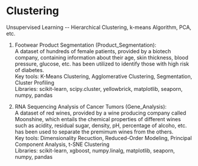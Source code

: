 # Clustering
Unsupervised Learning -- Hierarchical Clustering, k-means Algorithm, PCA, etc.

1) Footwear Product Segmentation (Product_Segmentation): <br>
A dataset of hundreds of female patients, provided by a biotech company, containing information about their age, skin thickness,
blood pressure, glucose, etc. has been utilized to identify those with high risk of diabetes. <br>
Key tools: K-Means Clustering, Agglomerative Clustering, Segmentation, Cluster Profiling <br>
Libraries: scikit-learn, scipy.cluster, yellowbrick, matplotlib, seaporn, numpy, pandas

2) RNA Sequencing Analysis of Cancer Tumors (Gene_Analysis): <br>
A dataset of red wines, provided by a wine producing company called Moonshine, which entails the chemical properties of different 
wines such as acidity, residual sugar, density, pH, percentage of alcoho, etc. has been used to separate the premimum wines from the
others. <br>
Key tools: Dimensionality Recuction, Reduced-Order Modeling, Principal Component Analysis, t-SNE Clustering <br>
Libraries: scikit-learn, xgboost, numpy.linalg, matplotlib, seaporn, numpy, pandas
